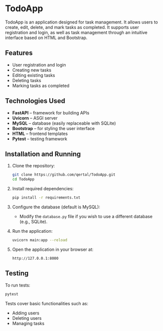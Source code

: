 # TodoApp

TodoApp is an application designed for task management. It allows users to create, edit, delete, and mark tasks as completed. It supports user registration and login, as well as task management through an intuitive interface based on HTML and Bootstrap.

## Features

- User registration and login
- Creating new tasks
- Editing existing tasks
- Deleting tasks
- Marking tasks as completed

## Technologies Used

- **FastAPI** – framework for building APIs
- **Uvicorn** – ASGI server
- **MySQL** – database (easily replaceable with SQLite)
- **Bootstrap** – for styling the user interface
- **HTML** – frontend templates
- **Pytest** – testing framework

## Installation and Running

1. Clone the repository:
   ```bash
   git clone https://github.com/qertal/TodoApp.git
   cd TodoApp
   ```

2. Install required dependencies:
   ```bash
   pip install -r requirements.txt
   ```

3. Configure the database (default is MySQL):
   - Modify the `database.py` file if you wish to use a different database (e.g., SQLite).

4. Run the application:
   ```bash
   uvicorn main:app --reload
   ```

5. Open the application in your browser at:
   ```
   http://127.0.0.1:8000
   ```

## Testing

To run tests:

```bash
pytest
```

Tests cover basic functionalities such as:
- Adding users
- Deleting users
- Managing tasks

